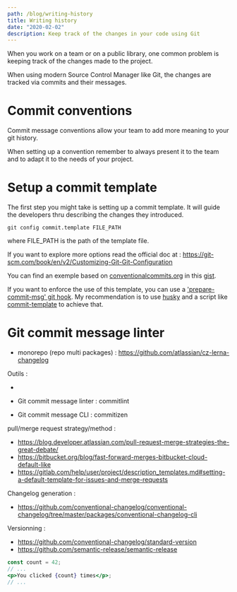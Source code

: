 ```yaml
---
path: /blog/writing-history
title: Writing history
date: "2020-02-02"
description: Keep track of the changes in your code using Git
---
```


When you work on a team or on a public library, one common problem is keeping track of the changes made to the project.

When using modern Source Control Manager like Git, the changes are tracked via commits and their messages.

# Commit conventions

Commit message conventions allow your team to add more meaning to your git history.

When setting up a convention remember to always present it to the team and to adapt it to the needs of your project.


# Setup a commit template

The first step you might take is setting up a commit template. It will guide the developers thru describing the changes they introduced.

```shell
git config commit.template FILE_PATH
```

where FILE_PATH is the path of the template file.

If you want to explore more options read the official doc at :
https://git-scm.com/book/en/v2/Customizing-Git-Git-Configuration

You can find an exemple based on [conventionalcommits.org](https://www.conventionalcommits.org) in this [gist](https://gist.github.com/adeekshith/cd4c95a064977cdc6c50). 

If you want to enforce the use of this template, you can use a ['prepare-commit-msg' git hook](https://git-scm.com/docs/githooks#_prepare_commit_msg).
My recommendation is to use [husky](https://github.com/typicode/husky) and a script like [commit-template](https://github.com/lennym/commit-template) to achieve that.

# Git commit message linter

- monorepo (repo multi packages) : https://github.com/atlassian/cz-lerna-changelog

Outils :

-

- Git commit message linter : commitlint
- Git commit message CLI : commitizen

pull/merge request strategy/method :

- https://blog.developer.atlassian.com/pull-request-merge-strategies-the-great-debate/
- https://bitbucket.org/blog/fast-forward-merges-bitbucket-cloud-default-like
- https://gitlab.com/help/user/project/description_templates.md#setting-a-default-template-for-issues-and-merge-requests

Changelog generation :

- https://github.com/conventional-changelog/conventional-changelog/tree/master/packages/conventional-changelog-cli

Versionning :

- https://github.com/conventional-changelog/standard-version
- https://github.com/semantic-release/semantic-release

```jsx
const count = 42;
// ...
<p>You clicked {count} times</p>;
// ...
```
